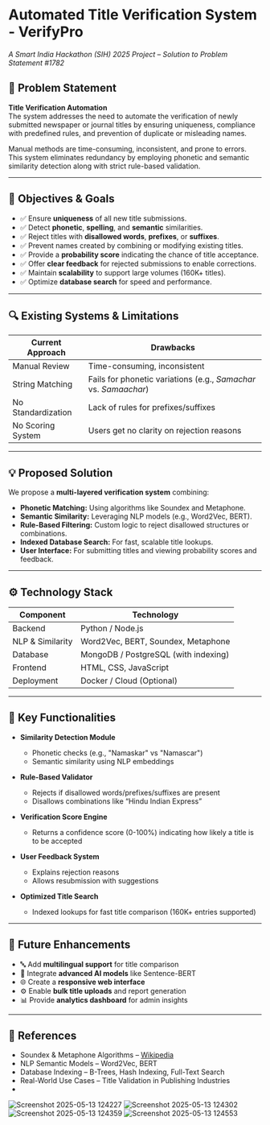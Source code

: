 # Automated Title Verification System - VerifyPro

_A Smart India Hackathon (SIH) 2025 Project – Solution to Problem Statement #1782_

## 📌 Problem Statement

**Title Verification Automation**  
The system addresses the need to automate the verification of newly submitted newspaper or journal titles by ensuring uniqueness, compliance with predefined rules, and prevention of duplicate or misleading names.

Manual methods are time-consuming, inconsistent, and prone to errors. This system eliminates redundancy by employing phonetic and semantic similarity detection along with strict rule-based validation.

---

## 🎯 Objectives & Goals

- ✅ Ensure **uniqueness** of all new title submissions.
- ✅ Detect **phonetic**, **spelling**, and **semantic** similarities.
- ✅ Reject titles with **disallowed words**, **prefixes**, or **suffixes**.
- ✅ Prevent names created by combining or modifying existing titles.
- ✅ Provide a **probability score** indicating the chance of title acceptance.
- ✅ Offer **clear feedback** for rejected submissions to enable corrections.
- ✅ Maintain **scalability** to support large volumes (160K+ titles).
- ✅ Optimize **database search** for speed and performance.

---

## 🔍 Existing Systems & Limitations

| Current Approach | Drawbacks |
|------------------|-----------|
| Manual Review | Time-consuming, inconsistent |
| String Matching | Fails for phonetic variations (e.g., _Samachar_ vs. _Samaachar_) |
| No Standardization | Lack of rules for prefixes/suffixes |
| No Scoring System | Users get no clarity on rejection reasons |

---

## 💡 Proposed Solution

We propose a **multi-layered verification system** combining:

- **Phonetic Matching:** Using algorithms like Soundex and Metaphone.
- **Semantic Similarity:** Leveraging NLP models (e.g., Word2Vec, BERT).
- **Rule-Based Filtering:** Custom logic to reject disallowed structures or combinations.
- **Indexed Database Search:** For fast, scalable title lookups.
- **User Interface:** For submitting titles and viewing probability scores and feedback.

---

## ⚙️ Technology Stack

| Component | Technology |
|----------|------------|
| Backend | Python / Node.js |
| NLP & Similarity | Word2Vec, BERT, Soundex, Metaphone |
| Database | MongoDB / PostgreSQL (with indexing) |
| Frontend | HTML, CSS, JavaScript |
| Deployment | Docker / Cloud (Optional) |

---

## 🧪 Key Functionalities

- **Similarity Detection Module**
  - Phonetic checks (e.g., "Namaskar" vs "Namascar")
  - Semantic similarity using NLP embeddings

- **Rule-Based Validator**
  - Rejects if disallowed words/prefixes/suffixes are present
  - Disallows combinations like “Hindu Indian Express”

- **Verification Score Engine**
  - Returns a confidence score (0-100%) indicating how likely a title is to be accepted

- **User Feedback System**
  - Explains rejection reasons
  - Allows resubmission with suggestions

- **Optimized Title Search**
  - Indexed lookups for fast title comparison (160K+ entries supported)

---

## 🔮 Future Enhancements

- 🔤 Add **multilingual support** for title comparison
- 🤖 Integrate **advanced AI models** like Sentence-BERT
- 🌐 Create a **responsive web interface**
- ⚙️ Enable **bulk title uploads** and report generation
- 📊 Provide **analytics dashboard** for admin insights

---

## 📝 References

- Soundex & Metaphone Algorithms – [Wikipedia](https://en.wikipedia.org/wiki/Soundex)
- NLP Semantic Models – Word2Vec, BERT
- Database Indexing – B-Trees, Hash Indexing, Full-Text Search
- Real-World Use Cases – Title Validation in Publishing Industries
- 
![Screenshot 2025-05-13 124227](https://github.com/user-attachments/assets/8fa6f54b-bad7-40b2-a9ed-63fa48ea7fc5)
![Screenshot 2025-05-13 124302](https://github.com/user-attachments/assets/e3562aab-152d-4746-a430-dbc7215a0fcc)
![Screenshot 2025-05-13 124359](https://github.com/user-attachments/assets/819baa29-8f88-45e3-ba63-43ac9752aff6)
![Screenshot 2025-05-13 124553](https://github.com/user-attachments/assets/7163f13b-2cab-4787-98e6-9cc17e307e25)





